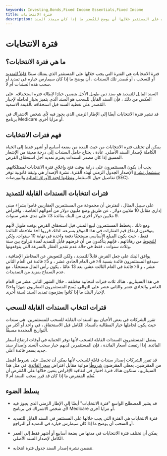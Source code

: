 ```yaml
---
keywords: Investing,Bonds,Fixed Income Essentials,Fixed Income
title: فترة الانتخابات
description: فترة الانتخابات هي الفترة الزمنية التي يجب على المستثمر خلالها أن يوضح للمُصدر ما إذا كان سيمدد السند.
---
```


# فترة الانتخابات
## ما هي فترة الانتخابات؟

فترة الانتخابات هي الفترة التي يجب خلالها على المستثمر الذي يمتلك سندًا [قابلاً للتمديد](/extendablebond) أو للسحب ، أو مُصدر تلك السندات ، أن يوضح ما إذا كان سيمارس خياره في تمديد أو سحب هذه السندات أم لا.

السند القابل للتمديد هو سند دين طويل الأجل يتضمن خيارًا لإطالة فترة استحقاقه. على العكس من ذلك ، فإن السند القابل للسحب هو السند الذي يتميز بخيار لحامله لإجبار المُصدر على تغطية السند قبل استحقاقه بالقيمة الاسمية.

قد تشير فترة الانتخابات أيضًا إلى الإطار الزمني الذي يجوز فيه لأي شخص الاشتراك في برنامج Medicare أو مزايا أخرى.

## فهم فترات الانتخابات

يمكن أن تختلف فترة الانتخابات من حيث المدة من بضعة أسابيع أو أشهر فقط إلى الحياة الكاملة لإصدار السند الأصلي. عادة ، يحتاج حامل السندات إلى درجة معينة من الإشعار المسبق إذا كان مصدر السندات يعتزم تمديد أجل استحقاق القرض.

يجب أن يكون المستثمرون على دراية بوقت فتح وإغلاق فترة الانتخابات لممتلكاتهم. [ستشمل نشرة](/prospectus) الإصدار الجدول الزمني لهذه الفترة. نشرة الإصدار هي وثيقة قانونية توفر تفاصيل حول الاستثمار [وتطلبها لجنة الأوراق المالية](/sec) والبورصات (SEC).

## فترات انتخابات السندات القابلة للتمديد

على سبيل المثال ، لنفترض أن مجموعة من المستثمرين العقاريين قاموا بشراء مبنى إداري مقابل 10 ملايين دولار ، عن طريق وضع مليون دولار من أموالهم الخاصة ، واقتراض 9 ملايين دولار أخرى من البنك بفائدة 3٪ على مدى عشر سنوات.

ومع ذلك ، يخطط المستثمرون لبيع المبنى قبل استحقاق القرض بوقت طويل لأنهم يتوقعون ارتفاع قيم العقارات في هذا الموقع بسرعة. لذلك قرروا أخذ ملاحظة الفائدة فقط ، حيث يكون المبلغ الأساسي مستحقًا دفعة واحدة في نهاية 10 سنوات. ولكن [للتحوط](/hedge) من رهاناتهم ، فإنهم يتأكدون من أن قرضهم قابل للتمديد لمدة تتراوح بين سنة وثلاث سنوات ، فقط في حالة عدم تقدير العقار بالسرعة التي يتوقعونها.

يوافق البنك على جعل القرض قابلاً للتمديد ، ولكن للتعويض عن المخاطر الإضافية ، سيدفع المستثمرون فائدة بنسبة 4٪ في العام الحادي عشر ، و 5٪ فائدة في العام الثاني عشر ، و 6٪ فائدة في العام الثالث عشر. بعد 13 عامًا ، يكون رأس المال مستحقًا ، مع عدم السماح بمزيد من التمديدات.

في هذا السيناريو ، هناك ثلاث فترات انتخابية مختلفة ، خلال الشهر الثاني عشر من العام العاشر والحادي عشر والثاني عشر على التوالي. يُمنح المستثمرون العقاريون شهرًا واحدًا لإخبار البنك ما إذا كانوا يعتزمون تمديد السند لسنة أخرى.

## فترات انتخاب السندات القابلة للسحب

تقرر الشركات في بعض الأحيان بيع السندات القابلة للسحب للمستثمرين. هي سندات حيث يكون لحاملها خيار المطالبة بالسداد الكامل قبل الاستحقاق ، في واحد أو أكثر من التواريخ المحددة مسبقًا.

يفضل المستثمرون السندات القابلة للسحب لأنها توفر الحماية في أوقات ارتفاع أسعار الفائدة. إذا ارتفعت أسعار الفائدة ، فإن المستثمرين لديهم خيار سحب السند وإصدار سند جديد بسعر فائدة أعلى.

قد تقرر الشركات إصدار سندات قابلة للسحب لأنها يمكن أن تحصل على شروط أفضل من المقرضين. يعطي المقرضون [شروطًا](/interestraterisk) مواتية مقابل افتراض [سعر الفائدة](/interestraterisk). في مثل هذا السيناريو ، ستكون هناك فترة اختيار في اتفاقية الإقراض يتعين خلالها على المُقرض أن يُعلم المقترض ما إذا كان قد قرر سحب السند أم لا.

## يسلط الضوء

- قد يشير المصطلح الواسع "فترة الانتخابات" أيضًا إلى الإطار الزمني الذي يجوز فيه لأي شخص الاشتراك في برنامج Medicare أو مزايا أخرى.

- فترة الانتخابات هي الفترة التي يجب خلالها على المستثمر في السند القابل للتمديد أو السحب أن يوضح ما إذا كان سيمارس خياره في التمديد أو التراجع.

- يمكن أن تختلف فترة الانتخابات في مدتها من بضعة أسابيع أو أشهر فقط إلى العمر الكامل لإصدار السند الأصلي.

- تتضمن نشرة إصدار السند جدول فترة انتخابه.


